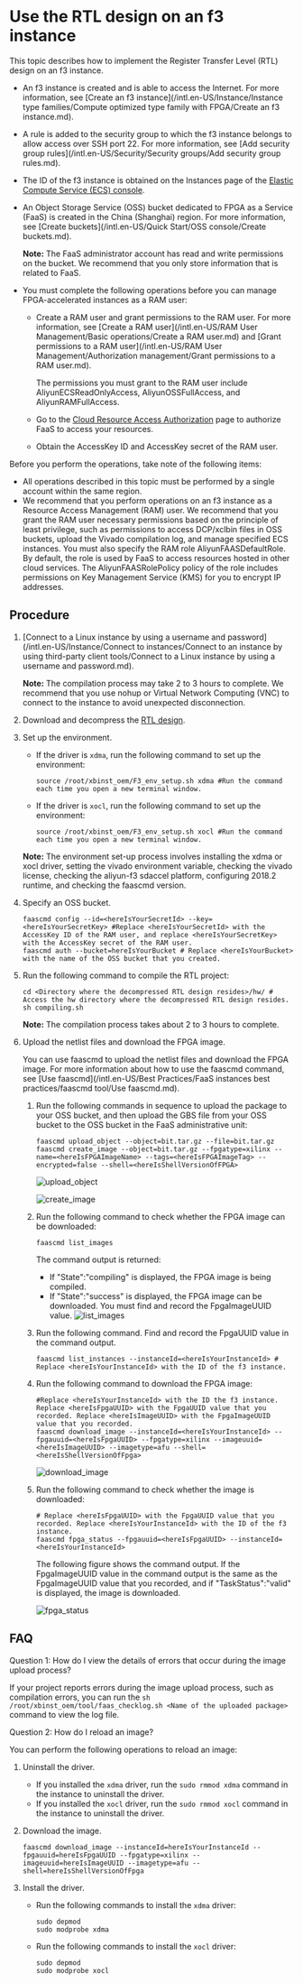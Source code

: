 # Use the RTL design on an f3 instance

This topic describes how to implement the Register Transfer Level \(RTL\) design on an f3 instance.

-   An f3 instance is created and is able to access the Internet. For more information, see [Create an f3 instance](/intl.en-US/Instance/Instance type families/Compute optimized type family with FPGA/Create an f3 instance.md).
-   A rule is added to the security group to which the f3 instance belongs to allow access over SSH port 22. For more information, see [Add security group rules](/intl.en-US/Security/Security groups/Add security group rules.md).
-   The ID of the f3 instance is obtained on the Instances page of the [Elastic Compute Service \(ECS\) console](https://ecs.console.aliyun.com/#/home).
-   An Object Storage Service \(OSS\) bucket dedicated to FPGA as a Service \(FaaS\) is created in the China \(Shanghai\) region. For more information, see [Create buckets](/intl.en-US/Quick Start/OSS console/Create buckets.md).

    **Note:** The FaaS administrator account has read and write permissions on the bucket. We recommend that you only store information that is related to FaaS.

-   You must complete the following operations before you can manage FPGA-accelerated instances as a RAM user:
    -   Create a RAM user and grant permissions to the RAM user. For more information, see [Create a RAM user](/intl.en-US/RAM User Management/Basic operations/Create a RAM user.md) and [Grant permissions to a RAM user](/intl.en-US/RAM User Management/Authorization management/Grant permissions to a RAM user.md).

        The permissions you must grant to the RAM user include AliyunECSReadOnlyAccess, AliyunOSSFullAccess, and AliyunRAMFullAccess.

    -   Go to the [Cloud Resource Access Authorization](https://ram.console.aliyun.com/#/role/authorize?request=%7B%22Requests%22%3A%20%7B%22request1%22%3A%20%7B%22RoleName%22%3A%20%22AliyunFAASDefaultRole%22%2C%20%22TemplateId%22%3A%20%22DefaultRole%22%7D%7D%2C%20%22ReturnUrl%22%3A%20%22https%3A//ecs.console.aliyun.com/%23/home%22%2C%20%22Service%22%3A%20%22FAAS%22%7D) page to authorize FaaS to access your resources.
    -   Obtain the AccessKey ID and AccessKey secret of the RAM user.

Before you perform the operations, take note of the following items:

-   All operations described in this topic must be performed by a single account within the same region.
-   We recommend that you perform operations on an f3 instance as a Resource Access Management \(RAM\) user. We recommend that you grant the RAM user necessary permissions based on the principle of least privilege, such as permissions to access DCP/xclbin files in OSS buckets, upload the Vivado compilation log, and manage specified ECS instances. You must also specify the RAM role AliyunFAASDefaultRole. By default, the role is used by FaaS to access resources hosted in other cloud services. The AliyunFAASRolePolicy policy of the role includes permissions on Key Management Service \(KMS\) for you to encrypt IP addresses.

## Procedure

1.  [Connect to a Linux instance by using a username and password](/intl.en-US/Instance/Connect to instances/Connect to an instance by using third-party client tools/Connect to a Linux instance by using a username and password.md).

    **Note:** The compilation process may take 2 to 3 hours to complete. We recommend that you use nohup or Virtual Network Computing \(VNC\) to connect to the instance to avoid unexpected disconnection.

2.  Download and decompress the [RTL design](https://faas-ref-design.oss-cn-hangzhou.aliyuncs.com/FaaS_F3/f3_hdk.tar.gz).

3.  Set up the environment.

    -   If the driver is `xdma`, run the following command to set up the environment:

        ```
        source /root/xbinst_oem/F3_env_setup.sh xdma #Run the command each time you open a new terminal window.  
        ```

    -   If the driver is `xocl`, run the following command to set up the environment:

        ```
        source /root/xbinst_oem/F3_env_setup.sh xocl #Run the command each time you open a new terminal window.
        ```

    **Note:** The environment set-up process involves installing the xdma or xocl driver, setting the vivado environment variable, checking the vivado license, checking the aliyun-f3 sdaccel platform, configuring 2018.2 runtime, and checking the faascmd version.

4.  Specify an OSS bucket.

    ```
    faascmd config --id=<hereIsYourSecretId> --key=<hereIsYourSecretKey> #Replace <hereIsYourSecretId> with the AccessKey ID of the RAM user, and replace <hereIsYourSecretKey> with the AccessKey secret of the RAM user.
    faascmd auth --bucket=hereIsYourBucket # Replace <hereIsYourBucket> with the name of the OSS bucket that you created.                        
    ```

5.  Run the following command to compile the RTL project:

    ```
    cd <Directory where the decompressed RTL design resides>/hw/ # Access the hw directory where the decompressed RTL design resides.
    sh compiling.sh               
    ```

    **Note:** The compilation process takes about 2 to 3 hours to complete.

6.  Upload the netlist files and download the FPGA image.

    You can use faascmd to upload the netlist files and download the FPGA image. For more information about how to use the faascmd command, see [Use faascmd](/intl.en-US/Best Practices/FaaS instances best practices/faascmd tool/Use faascmd.md).

    1.  Run the following commands in sequence to upload the package to your OSS bucket, and then upload the GBS file from your OSS bucket to the OSS bucket in the FaaS administrative unit:

        ```
        faascmd upload_object --object=bit.tar.gz --file=bit.tar.gz
        faascmd create_image --object=bit.tar.gz --fpgatype=xilinx --name=<hereIsFPGAImageName> --tags=<hereIsFPGAImageTag> --encrypted=false --shell=<hereIsShellVersionOfFPGA>                      
        ```

        ![upload_object](https://static-aliyun-doc.oss-accelerate.aliyuncs.com/assets/img/en-US/2614488951/p12112.png)

        ![create_image](https://static-aliyun-doc.oss-accelerate.aliyuncs.com/assets/img/en-US/2614488951/p12113.png)

    2.  Run the following command to check whether the FPGA image can be downloaded:

        ```
        faascmd list_images
        ```

        The command output is returned:

        -   If "State":"compiling" is displayed, the FPGA image is being compiled.
        -   If "State":"success" is displayed, the FPGA image can be downloaded. You must find and record the FpgaImageUUID value.
        ![list_images](https://static-aliyun-doc.oss-accelerate.aliyuncs.com/assets/img/en-US/2614488951/p12115.png)

    3.  Run the following command. Find and record the FpgaUUID value in the command output.

        ```
        faascmd list_instances --instanceId=<hereIsYourInstanceId> # Replace <hereIsYourInstanceId> with the ID of the f3 instance.
        ```

    4.  Run the following command to download the FPGA image:

        ```
        #Replace <hereIsYourInstanceId> with the ID the f3 instance. Replace <hereIsFpgaUUID> with the FpgaUUID value that you recorded. Replace <hereIsImageUUID> with the FpgaImageUUID value that you recorded.
        faascmd download_image --instanceId=<hereIsYourInstanceId> --fpgauuid=<hereIsFpgaUUID> --fpgatype=xilinx --imageuuid=<hereIsImageUUID> --imagetype=afu --shell=<hereIsShellVersionOfFpga>
        ```

        ![download_image](https://static-aliyun-doc.oss-accelerate.aliyuncs.com/assets/img/en-US/2614488951/p12116.png)

    5.  Run the following command to check whether the image is downloaded:

        ```
        # Replace <hereIsFpgaUUID> with the FpgaUUID value that you recorded. Replace <hereIsYourInstanceId> with the ID of the f3 instance. 
        faascmd fpga_status --fpgauuid=<hereIsFpgaUUID> --instanceId=<hereIsYourInstanceId> 
        ```

        The following figure shows the command output. If the FpgaImageUUID value in the command output is the same as the FpgaImageUUID value that you recorded, and if "TaskStatus":"valid" is displayed, the image is downloaded.

        ![fpga_status](https://static-aliyun-doc.oss-accelerate.aliyuncs.com/assets/img/en-US/3614488951/p12117.png)


## FAQ

Question 1: How do I view the details of errors that occur during the image upload process?

If your project reports errors during the image upload process, such as compilation errors, you can run the `sh /root/xbinst_oem/tool/faas_checklog.sh <Name of the uploaded package>` command to view the log file.

Question 2: How do I reload an image?

You can perform the following operations to reload an image:

1.  Uninstall the driver.

    -   If you installed the `xdma` driver, run the `sudo rmmod xdma` command in the instance to uninstall the driver.
    -   If you installed the `xocl` driver, run the `sudo rmmod xocl` command in the instance to uninstall the driver.
2.  Download the image.

    ```
    faascmd download_image --instanceId=hereIsYourInstanceId --fpgauuid=hereIsFpgaUUID --fpgatype=xilinx --imageuuid=hereIsImageUUID --imagetype=afu --shell=hereIsShellVersionOfFpga
    ```

3.  Install the driver.

    -   Run the following commands to install the `xdma` driver:

        ```
        sudo depmod
        sudo modprobe xdma
        ```

    -   Run the following commands to install the `xocl` driver:

        ```
        sudo depmod 
        sudo modprobe xocl
        ```


